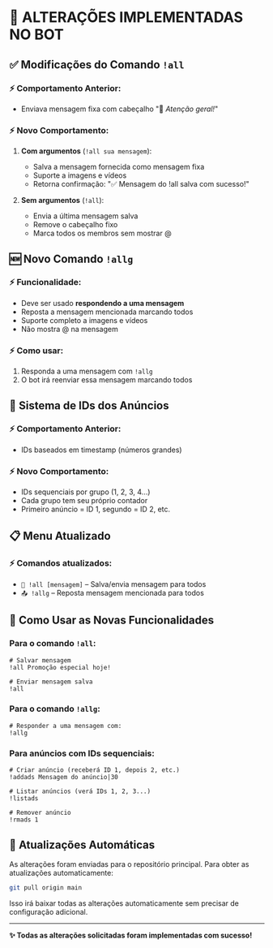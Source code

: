 # 🚀 ALTERAÇÕES IMPLEMENTADAS NO BOT

## ✅ Modificações do Comando `!all`

### ⚡ Comportamento Anterior:
- Enviava mensagem fixa com cabeçalho "📣 *Atenção geral!*"

### ⚡ Novo Comportamento:
1. **Com argumentos** (`!all sua mensagem`):
   - Salva a mensagem fornecida como mensagem fixa
   - Suporte a imagens e vídeos
   - Retorna confirmação: "✅ Mensagem do !all salva com sucesso!"

2. **Sem argumentos** (`!all`):
   - Envia a última mensagem salva
   - Remove o cabeçalho fixo
   - Marca todos os membros sem mostrar @

## 🆕 Novo Comando `!allg`

### ⚡ Funcionalidade:
- Deve ser usado **respondendo a uma mensagem**
- Reposta a mensagem mencionada marcando todos
- Suporte completo a imagens e vídeos
- Não mostra @ na mensagem

### ⚡ Como usar:
1. Responda a uma mensagem com `!allg`
2. O bot irá reenviar essa mensagem marcando todos

## 🔢 Sistema de IDs dos Anúncios

### ⚡ Comportamento Anterior:
- IDs baseados em timestamp (números grandes)

### ⚡ Novo Comportamento:
- IDs sequenciais por grupo (1, 2, 3, 4...)
- Cada grupo tem seu próprio contador
- Primeiro anúncio = ID 1, segundo = ID 2, etc.

## 📋 Menu Atualizado

### ⚡ Comandos atualizados:
- `📣 !all [mensagem]` – Salva/envia mensagem para todos
- `📤 !allg` – Reposta mensagem mencionada para todos

## 🎯 Como Usar as Novas Funcionalidades

### Para o comando `!all`:
```
# Salvar mensagem
!all Promoção especial hoje!

# Enviar mensagem salva
!all
```

### Para o comando `!allg`:
```
# Responder a uma mensagem com:
!allg
```

### Para anúncios com IDs sequenciais:
```
# Criar anúncio (receberá ID 1, depois 2, etc.)
!addads Mensagem do anúncio|30

# Listar anúncios (verá IDs 1, 2, 3...)
!listads

# Remover anúncio
!rmads 1
```

## 🔧 Atualizações Automáticas

As alterações foram enviadas para o repositório principal. Para obter as atualizações automaticamente:

```bash
git pull origin main
```

Isso irá baixar todas as alterações automaticamente sem precisar de configuração adicional.

---

**✨ Todas as alterações solicitadas foram implementadas com sucesso!**
